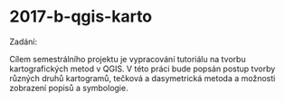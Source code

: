# 2017-b-qgis-karto

Zadání:

Cílem semestrálního projektu je vypracování tutoriálu na tvorbu kartografických metod v QGIS. V této práci bude popsán postup tvorby různých druhů kartogramů, tečková a dasymetrická metoda a možnosti zobrazení popisů a symbologie.
